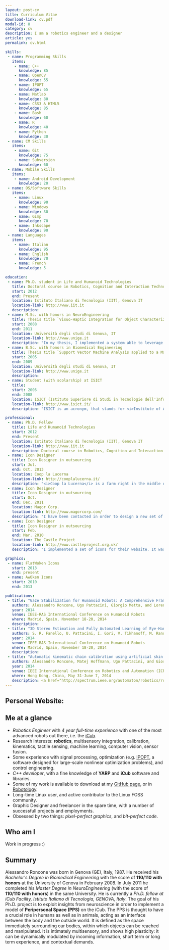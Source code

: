 ```yaml
---
layout: post-cv
title: Curriculum Vitae
download-link: cv.pdf
modal-id: 8
category: cv
description: I am a robotics engineer and a designer
article: yes
permalink: cv.html

skills:
 - name: Programming Skills
   items:
    - name: C++
      knowledge: 85
    - name: OpenCV
      knowledge: 55
    - name: IPOPT
      knowledge: 65
    - name: Matlab
      knowledge: 80
    - name: CSS3 & HTML5
      knowledge: 85
    - name: Bash
      knowledge: 60
    - name: R
      knowledge: 40
    - name: Python
      knowledge: 30
 - name: CM Skills
   items:
    - name: Git
      knowledge: 75
    - name: Subversion
      knowledge: 60
 - name: Mobile Skills
   items:
    - name: Android Development
      knowledge: 20
 - name: OS/Software Skills
   items: 
    - name: Linux
      knowledge: 90
    - name: Windows
      knowledge: 30
    - name: Gimp
      knowledge: 70
    - name: Inkscape
      knowledge: 90
 - name: Languages
   items:
    - name: Italian
      knowledge: 95
    - name: English
      knowledge: 70
    - name: French
      knowledge: 5

education:
 - name: Ph.D. student in Life and Humanoid Technologies
   title: Doctoral course in Robotics, Cognition and Interaction Technologies
   start: 2012
   end: Present
   location: Istituto Italiano di Tecnologia (IIT), Genova IT
   location-link: http://www.iit.it
   description: 
 - name: M.Sc. with honors in NeuroEngineering
   title: Thesis title `Visuo-Haptic Integration for Object Characterization in an Unstructured Environment`
   start: 2008
   end: 2011
   location: Università degli studi di Genova, IT
   location-link: http://www.unige.it
   description: "In my thesis, I implemented a system able to leverage on a multisensory-based machine learning system in order to improve the detection and the identification of an object in the robot's workspace. In particular, I implemented an SVM-based system able to integrate between the visual system and the haptic information coming from the F/T sensor of the iCub robot. The system proved to be successful in improving the vision-based detection of a set of objects by means of the haptic exploration of the same objects."
 - name: B.Sc. with honors in Biomedical Engineering
   title: Thesis title `Support Vector Machine Analysis applied to a Manipulator in a NonStructured Environment`
   start: 2005
   end: 2009
   location: Università degli studi di Genova, IT
   location-link: http://www.unige.it
   description: 
 - name: Student (with scolarship) at ISICT
   title: 
   start: 2005
   end: 2008
   location: ISICT (Istituto Superiore di Studi in Tecnologie dell'Informazione e della Comunicazione)
   location-link: http://www.isict.it/
   description: "ISICT is an acronym, that stands for <i>Institute of Advanced Studies in Information and Communication Technologies</i>. It is a consortium created in May 2003 that supports the courses provided by the University of Genoa in order to integrate them with a teaching that is the result of close collaboration between universities, companies and agencies. The goal is to  prepare young people for integration into the labor market, and as such I attended a number of additional courses ranging from <i>Marketing</i> to <i>Telecommunications</i> to <i>Aerospace Engineering</i>. I've been also selected for a scolarship, after a thorough examination (only three positions were available)."

professional:
 - name: Ph.D. Fellow
   title: Life and Humanoid Technologies
   start: 2012
   end: Present
   location: Istituto Italiano di Tecnologia (IIT), Genova IT
   location-link: http://www.iit.it
   description: Doctoral course in Robotics, Cognition and Interaction Technologies
 - name: Icon Designer
   title: Icon Designer in outsourcing
   start: Jul.
   end: Oct. 2013
   location: Coop la Lucerna
   location-link: http://cooplalucerna.it/
   description: "<i>Coop la Lucerna</i> is a farm right in the middle of Pianura Padana, IT. During the process of restructuring their online offerings, they contacted me in order to implemented a set of icons for their website. The icons were basically a set of 20 vegetables, rendered in a flat and minimal look."
 - name: Icon Designer
   title: Icon Designer in outsourcing
   start: Oct.
   end: Dec. 2011
   location: Magor Corp.
   location-link: http://www.magorcorp.com/
   description: "I have been contacted in order to design a new set of icons for their tele-collaboration software (it is basically a Skype-like alternative oriented toward telepresence and teleconference). I designed a total of 30 icons."
 - name: Icon Designer
   title: Icon Designer in outsourcing
   start: Feb.
   end: Mar. 2010
   location: The Castle Project
   location-link: http://www.castleproject.org.uk/
   description: "I implemented a set of icons for their website. It was a non-profit organization based in Edinburgh aimed toward taking care of drug- and alcohol- addicts, so I had some fun in designing some drug-related icons."

graphics:
 - name: FlatWoken Icons
   start: 2013
   end: present
 - name: AwOken Icons
   start: 2010
   end: 2013

publications:
 - title: "Gaze Stabilization for Humanoid Robots: A Comprehensive Framework"
   authors: Alessandro Roncone, Ugo Pattacini, Giorgio Metta, and Lorenzo Natale
   year: 2014
   venue: IEEE-RAS International Conference on Humanoid Robots
   where: Madrid, Spain, November 18-20, 2014
   description:
 - title: "3D Stereo Estimation and Fully Automated Learning of Eye-Hand Coordination in Humanoid Robots"
   authors: S. R. Fanello, U. Pattacini, I. Gori, V. Tikhanoff, M. Randazzo, A. Roncone, F. Odone, and G. Metta
   year: 2014
   venue: IEEE-RAS International Conference on Humanoid Robots
   where: Madrid, Spain, November 18-20, 2014
   description:
 - title: "Automatic kinematic chain calibration using artificial skin: self-touch in the iCub humanoid robot"
   authors: Alessandro Roncone, Matej Hoffmann, Ugo Pattacini, and Giorgio Metta
   year: 2014
   venue: IEEE International Conference on Robotics and Automation (ICRA)
   where: Hong Kong, China, May 31-June 7, 2014
   description: <a href="http://spectrum.ieee.org/automaton/robotics/robotics-software/video-friday-robot-racecar-kilobot-display-humanoid-skin" target="_blank">It was featured at the IEEE Spectrum Video Friday!</a>
---
```


<h2 class="only-print">Personal Website: <a href="http://alecive.github.io"></a></h2>

## Me at a glance

 * _Robotics Engineer_ with _4 year full-time experience_ with one of the most advanced robots out there, i.e. the [iCub](http://www.icub.org).
 * Research interests: **robotics**, multisensory integration, calibration, kinematics, tactile sensing, machine learning, computer vision, sensor fusion.
 * Some experience with signal processing, optimization (e.g. [IPOPT](https://projects.coin-or.org/Ipopt), a software designed for large-scale nonlinear optimization problems), and control engineering.
 * _C++ developer_, with a fine knowledge of **YARP** and **iCub** software and libraries.
 * Some of my work is available to download at my [GitHub page](http://github.com/alecive/), or in [Robotology](https://github.com/robotology).
 * Long-time Linux user, and active contributor to the Linux FOSS community.
 * Graphic Designer and freelancer in the spare time, with a number of successfull projects and employments.
 * Obsessed by two things: _pixel-perfect graphics_, and _bit-perfect code_.

## Who am I

Work in progress :)

## Summary

Alessandro Roncone was born in Genova (GE), Italy, 1987. He received his _Bachelor's Degree in Biomedical Engineering_ with the score of **110/110 with honors** at the University of Genova in February 2008. In July 2011 he completed his _Master Degree in NeuroEngineering_ (with the score of **110/110 with honors**) in the same University. He is currently a _Ph.D. fellow at iCub Facility, Istituto Italiano di Tecnologia, GENOVA, Italy_. The goal of his Ph.D. project is to exploit insights from neuroscience in order to implement a model of **Peripersonal Space (PPS)** on the iCub. The PPS is thought to have a crucial role in humans as well as in animals, acting as an interface between the body and the outside world. It is defined as the space immediately surrounding our bodies, within which objects can be reached and manipulated. It is intimately multisensory, and shows high plasticity: it can be dynamically modulated by incoming information, short term or long term experience, and contextual demands.
